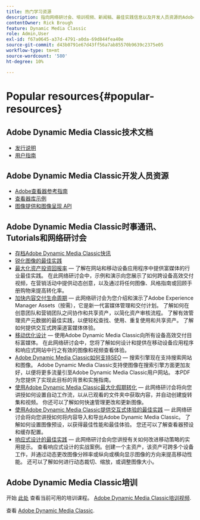 ```yaml
---
title: 热门学习资源
description: 指向网络研讨会、培训视频、新闻稿、最佳实践信息以及开发人员资源的Adobe Dynamic Media Classic链接。
contentOwner: Rick Brough
feature: Dynamic Media Classic
role: Admin,User
exl-id: f67a0645-a37d-4791-a0da-69d844fea40e
source-git-commit: d43b0791e67d43ff56a7ab85570b9639c2375e05
workflow-type: tm+mt
source-wordcount: '580'
ht-degree: 10%

---
```


# Popular resources{#popular-resources}

## Adobe Dynamic Media Classic技术文档

* [发行说明](https://experienceleague.adobe.com/docs/dynamic-media-developer-resources/release-notes/s7rn2017.html)
* [用户指南](introduction.md)

## Adobe Dynamic Media Classic开发人员资源

* [Adobe查看器参考指南](https://experienceleague.adobe.com/docs/dynamic-media-developer-resources.html)
* [查看器库示例](https://landing.adobe.com/zh-Hans/na/dynamic-media/ctir-2755/live-demos.html)
* [图像提供和图像呈现 API](https://experienceleague.adobe.com/docs/dynamic-media-developer-resources.html)

## Adobe Dynamic Media Classic时事通讯、Tutorials和网络研讨会

* [存档Adobe Dynamic Media Classic快讯](/help/dynamic-media-newsletter.md)
* [锐化图像的最佳实践](/help/assets/s7_sharpening_images.pdf)
* [最大化资产投资回报率](https://adobecustomersuccess.adobeconnect.com/p5ar3hfrrec/?launcher=false&amp;fcsContent=true&amp;pbMode=normal&amp;proto=true)  — 了解在网站和移动设备应用程序中提供富媒体的行业最佳实践。 在此网络研讨会中，示例和演示向您展示了如何跨设备高效交付视频，在营销活动中提供动态创意，以及通过将任何图像、风格指南或回顾手册购物来提高转化率。
* [加快内容交付生命周期](https://adobecustomersuccess.adobeconnect.com/p88ducm9pqv/)  — 此网络研讨会为您介绍和演示了Adobe Experience Manager Assets（按需），它是新一代富媒体管理和交付计划。 了解如何在创意团队和营销团队之间协作和共享资产，以简化资产审核流程。 了解有效管理资产元数据的最佳实践，以便轻松查找、使用、重复使用和共享资产。 了解如何提供交互式跨渠道富媒体体验。
* [移动优化设计](https://adobecustomersuccess.adobeconnect.com/p6oqd3wydif/?launcher=false&amp;fcsContent=true&amp;pbMode=normal&amp;proto=true)  — 使用Adobe Dynamic Media Classic向所有设备高效交付目标富媒体。 在此网络研讨会中，您将了解如何设计和提供在移动设备应用程序和响应式网站中行之有效的图像和视频查看体验。
* [Adobe Dynamic Media Classic如何支持SEO](/help/assets/s7_seo.pdf)  — 搜索引擎现在支持搜索网站和图像。 Adobe Dynamic Media Classic支持使图像在搜索引擎方面更加友好，以便将更多流量引至Adobe Dynamic Media Classic用户网站。 本PDF为您提供了实现此目标的背景和实施指南。
* [使用Adobe Dynamic Media Classic最大化假期转化](https://adobecustomersuccess.adobeconnect.com/p32n1yr85c9/?proto=true)  — 此网络研讨会将向您讲授如何设置自动工作流，以从已观看的文件夹中获取内容，并自动创建旋转集和视频。 你还可以了解如何快速管理更改和更新图像。
* [使用Adobe Dynamic Media Classic提供交互式体验的最佳实践](https://seminars.adobeconnect.com/p7wb8ej3u6d/)  — 此网络研讨会将向您讲授如何将内容导入和导出Adobe Dynamic Media Classic。 了解如何设置图像预设，以获得最佳性能和最佳体验。 您还可以了解查看器预设和缓存配置。
* [响应式设计的最佳实践](https://offers.adobe.com/en/na/marketing/landings/_40458_responsive_design_live_on_demand_webinar.html)  — 此网络研讨会向您讲授有关如何改进移动策略的实用提示。 查看响应式设计的实战案例。创建一个主资产，该资产可跨多个设备工作，并通过动态更改图像分辨率或纵向或横向显示图像的方向来提高移动性能。 还可以了解如何进行动态裁切、缩放，或调整图像大小。

## Adobe Dynamic Media Classic培训

开始 [此处](https://training.adobe.com/training/courses.html#product=adobe-scene7) 查看当前可用的培训课程。
[Adobe Dynamic Media Classic培训视频](https://experienceleague.adobe.com/docs/dynamic-media-classic/using/intro/training-videos.html#intro).

查看 [Adobe Dynamic Media Classic](home.md).

